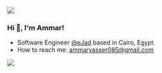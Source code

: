 [<img src="https://img.shields.io/badge/linkedin-%230077B5.svg?&style=for-the-badge&logo=linkedin&logoColor=white" />](https://www.linkedin.com/in/aawad6)

### Hi 👋, I'm Ammar!

- Software Engineer [@eJad](http://www.ejad.com.eg/) based in Cairo, Egypt.
- How to reach me: ammaryasser085@gmail.com

![](https://komarev.com/ghpvc/?username=aawad6&label=Profile%20views&color=0e75b6&style=flat)
